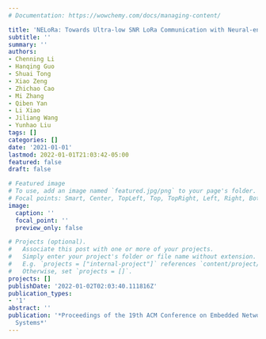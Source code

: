 ```yaml
---
# Documentation: https://wowchemy.com/docs/managing-content/

title: 'NELoRa: Towards Ultra-low SNR LoRa Communication with Neural-enhanced Demodulation'
subtitle: ''
summary: ''
authors:
- Chenning Li
- Hanqing Guo
- Shuai Tong
- Xiao Zeng
- Zhichao Cao
- Mi Zhang
- Qiben Yan
- Li Xiao
- Jiliang Wang
- Yunhao Liu
tags: []
categories: []
date: '2021-01-01'
lastmod: 2022-01-01T21:03:42-05:00
featured: false
draft: false

# Featured image
# To use, add an image named `featured.jpg/png` to your page's folder.
# Focal points: Smart, Center, TopLeft, Top, TopRight, Left, Right, BottomLeft, Bottom, BottomRight.
image:
  caption: ''
  focal_point: ''
  preview_only: false

# Projects (optional).
#   Associate this post with one or more of your projects.
#   Simply enter your project's folder or file name without extension.
#   E.g. `projects = ["internal-project"]` references `content/project/deep-learning/index.md`.
#   Otherwise, set `projects = []`.
projects: []
publishDate: '2022-01-02T02:03:40.111816Z'
publication_types:
- '1'
abstract: ''
publication: '*Proceedings of the 19th ACM Conference on Embedded Networked Sensor
  Systems*'
---
```

